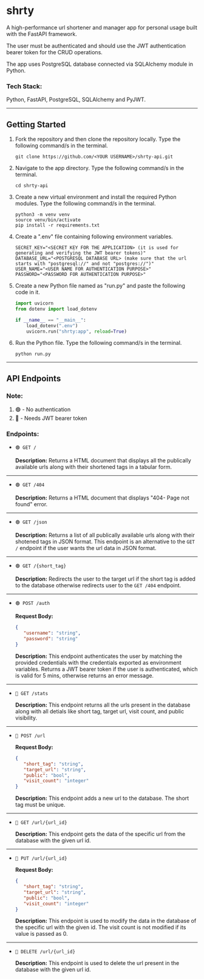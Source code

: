 # shrty

A high-performance url shortener and manager app for personal usage built with the FastAPI framework.

The user must be authenticated and should use the JWT authentication bearer token for the CRUD operations.

The app uses PostgreSQL database connected via SQLAlchemy module in Python.

### Tech Stack:

Python, FastAPI, PostgreSQL, SQLAlchemy and PyJWT.

---
## Getting Started

1. Fork the repository and then clone the repository locally. Type the following command/s in the terminal.

   ```
   git clone https://github.com/<YOUR USERNAME>/shrty-api.git
   ```

2. Navigate to the app directory. Type the following command/s in the terminal.

   ```
   cd shrty-api
   ```

3. Create a new virtual environment and install the required Python modules. Type the following command/s in the terminal.
   ```
   python3 -m venv venv
   source venv/bin/activate
   pip install -r requirements.txt
   ```
4. Create a ".env" file containing following environment variables.
   ```
   SECRET_KEY="<SECRET KEY FOR THE APPLICATION> (it is used for generating and verifying the JWT bearer tokens)"
   DATABASE_URL="<POSTGRESQL DATABASE URL> (make sure that the url starts with "postgresql://" and not "postgres://")"
   USER_NAME="<USER NAME FOR AUTHENTICATION PURPOSE>"
   PASSWORD="<PASSWORD FOR AUTHENTICATION PURPOSE>"
   ```
5. Create a new Python file named as "run.py" and paste the following code in it.

   ```Python
   import uvicorn
   from dotenv import load_dotenv

   if __name__ == "__main__":
       load_dotenv(".env")
       uvicorn.run("shrty:app", reload=True)

   ```

6. Run the Python file. Type the following command/s in the terminal.

   ```
   python run.py
   ```

---
## API Endpoints

### Note:
1. 🟢 - No authentication
2. 🚫 - Needs JWT bearer token 

### Endpoints:
- ```🟢 GET /``` 

   __Description:__ Returns a HTML document that displays all the publically available urls along with their shortened tags in a tabular form.
   
---

- ```🟢 GET /404```

   __Description:__ Returns a HTML document that displays "404- Page not found" error.
   
---

- ```🟢 GET /json```

   __Description:__ Returns a list of all publically available urls along with their shotened tags in JSON format. This endpoint is an alternative to the ```GET /``` endpoint if the user wants the url data in JSON format.
   
---
   
- ```🟢 GET /{short_tag}```

   __Description:__ Redirects the user to the target url if the short tag is added to the database otherwise redirects user to the ```GET /404``` endpoint.
   
---

- ```🟢 POST /auth```
   
   __Request Body:__
   ```JSON
   {
      "username": "string",
      "password": "string"
   }
   ```
   
   __Description:__ This endpoint authenticates the user by matching the provided credentials with the credentials exported as environment variables. Returns a JWT bearer token if the user is authenticated, which is valid for 5 mins, otherwise returns an error message.
   
---

- ```🚫 GET /stats```

   __Description:__ This endpoint returns all the urls present in the database along with all detials like short tag, target url, visit count, and public visibility.
   
---
   
- ```🚫 POST /url```

   __Request Body:__
   ```JSON
   {
      "short_tag": "string",
      "target_url": "string",
      "public": "bool",
      "visit_count": "integer"
   }
   ```
   
   __Description:__ This endpoint adds a new url to the database. The short tag must be unique.
   
---

- ```🚫 GET /url/{url_id}```

   __Description:__ This endpoint gets the data of the specific url from the database with the given url id.
   
   
---

- ```🚫 PUT /url/{url_id}```

   __Request Body:__
   ```JSON
   {
      "short_tag": "string",
      "target_url": "string",
      "public": "bool",
      "visit_count": "integer"
   }
   ```
   
   __Description:__ This endpoint is used to modify the data in the database of the specific url with the given id. The visit count is not modified if its value is passed as 0.

---

- ```🚫 DELETE /url/{url_id}```

   __Description:__ This endpoint is used to delete the url present in the database with the given url id.
